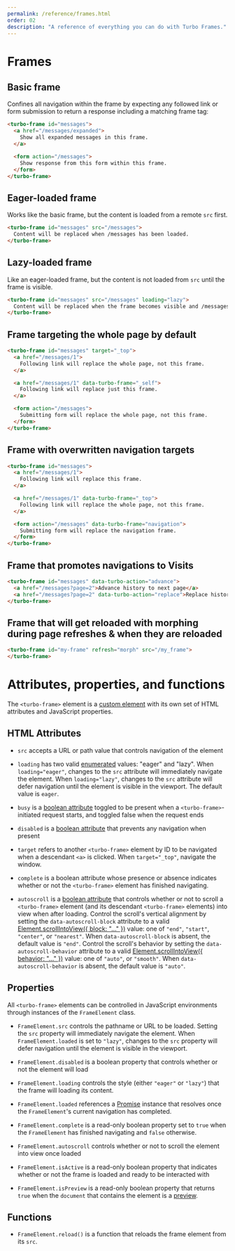 ```yaml
---
permalink: /reference/frames.html
order: 02
description: "A reference of everything you can do with Turbo Frames."
---
```


# Frames

## Basic frame

Confines all navigation within the frame by expecting any followed link or form submission to return a response including a matching frame tag:

```html
<turbo-frame id="messages">
  <a href="/messages/expanded">
    Show all expanded messages in this frame.
  </a>

  <form action="/messages">
    Show response from this form within this frame.
  </form>
</turbo-frame>
```

## Eager-loaded frame

Works like the basic frame, but the content is loaded from a remote `src` first.

```html
<turbo-frame id="messages" src="/messages">
  Content will be replaced when /messages has been loaded.
</turbo-frame>
```

## Lazy-loaded frame

Like an eager-loaded frame, but the content is not loaded from `src` until the frame is visible.

```html
<turbo-frame id="messages" src="/messages" loading="lazy">
  Content will be replaced when the frame becomes visible and /messages has been loaded.
</turbo-frame>
```

## Frame targeting the whole page by default

```html
<turbo-frame id="messages" target="_top">
  <a href="/messages/1">
    Following link will replace the whole page, not this frame.
  </a>

  <a href="/messages/1" data-turbo-frame="_self">
    Following link will replace just this frame.
  </a>

  <form action="/messages">
    Submitting form will replace the whole page, not this frame.
  </form>
</turbo-frame>
```

## Frame with overwritten navigation targets

```html
<turbo-frame id="messages">
  <a href="/messages/1">
    Following link will replace this frame.
  </a>

  <a href="/messages/1" data-turbo-frame="_top">
    Following link will replace the whole page, not this frame.
  </a>

  <form action="/messages" data-turbo-frame="navigation">
    Submitting form will replace the navigation frame.
  </form>
</turbo-frame>
```

## Frame that promotes navigations to Visits

```html
<turbo-frame id="messages" data-turbo-action="advance">
  <a href="/messages?page=2">Advance history to next page</a>
  <a href="/messages?page=2" data-turbo-action="replace">Replace history with next page</a>
</turbo-frame>
```

## Frame that will get reloaded with morphing during page refreshes & when they are reloaded

```html
<turbo-frame id="my-frame" refresh="morph" src="/my_frame">
</turbo-frame>
```

# Attributes, properties, and functions

The `<turbo-frame>` element is a [custom element][] with its own set of HTML
attributes and JavaScript properties.

[custom element]: https://developer.mozilla.org/en-US/docs/Web/Web_Components/Using_custom_elements

## HTML Attributes

* `src` accepts a URL or path value that controls navigation
  of the element

* `loading` has two valid [enumerated][] values: "eager" and "lazy". When
  `loading="eager"`, changes to the `src` attribute will immediately navigate
  the element. When `loading="lazy"`, changes to the `src` attribute will defer
  navigation until the element is visible in the viewport. The default value is `eager`.

* `busy` is a [boolean attribute][] toggled to be present when a
  `<turbo-frame>`-initiated request starts, and toggled false when the request
  ends

* `disabled` is a [boolean attribute][] that prevents any navigation when
  present

* `target` refers to another `<turbo-frame>` element by ID to be navigated when
  a descendant `<a>` is clicked. When `target="_top"`, navigate the window.

* `complete` is a boolean attribute whose presence or absence indicates whether
  or not the `<turbo-frame>` element has finished navigating.

* `autoscroll` is a [boolean attribute][] that controls whether or not to scroll
  a `<turbo-frame>` element (and its descendant `<turbo-frame>` elements) into
  view when after loading. Control the scroll's vertical alignment by setting the
  `data-autoscroll-block` attribute to a valid [Element.scrollIntoView({ block:
  "..." })][Element.scrollIntoView] value: one of `"end"`, `"start"`, `"center"`,
  or `"nearest"`. When `data-autoscroll-block` is absent, the default value is
  `"end"`. Control the scroll's behavior by setting the
  `data-autoscroll-behavior` attribute to a valid [Element.scrollIntoView({
    behavior:
  "..." })][Element.scrollIntoView] value: one of `"auto"`, or `"smooth"`.
  When `data-autoscroll-behavior` is absent, the default value is `"auto"`.


[boolean attribute]: https://www.w3.org/TR/html52/infrastructure.html#sec-boolean-attributes
[enumerated]: https://www.w3.org/TR/html52/infrastructure.html#keywords-and-enumerated-attributes
[Element.scrollIntoView]: https://developer.mozilla.org/en-US/docs/Web/API/Element/scrollIntoView#parameters

## Properties

All `<turbo-frame>` elements can be controlled in JavaScript environments
through instances of the `FrameElement` class.

* `FrameElement.src` controls the pathname or URL to be loaded. Setting the `src` 
   property will immediately navigate the element. When `FrameElement.loaded` is 
   set to `"lazy"`, changes to the `src` property will defer navigation until the 
   element is visible in the viewport.

* `FrameElement.disabled` is a boolean property that controls whether or not the
  element will load

* `FrameElement.loading` controls the style (either `"eager"` or `"lazy"`) that
  the frame will loading its content.

* `FrameElement.loaded` references a [Promise][] instance that resolves once the
  `FrameElement`'s current navigation has completed.

* `FrameElement.complete` is a read-only boolean property set to `true` when the
  `FrameElement` has finished navigating and `false` otherwise.

* `FrameElement.autoscroll` controls whether or not to scroll the element into
  view once loaded

* `FrameElement.isActive` is a read-only boolean property that indicates whether
  or not the frame is loaded and ready to be interacted with

* `FrameElement.isPreview` is a read-only boolean property that returns `true`
  when the `document` that contains the element is a [preview][].

## Functions

* `FrameElement.reload()` is a function that reloads the frame element from its `src`.

[Promise]: https://developer.mozilla.org/en-US/docs/Web/JavaScript/Reference/Global_Objects/Promise
[preview]: https://turbo.hotwired.dev/handbook/building#detecting-when-a-preview-is-visible
